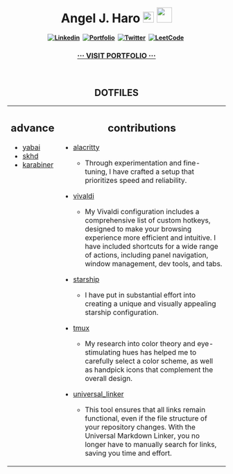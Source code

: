 <!-- START -->
<h1 align="center"><b> Angel J. Haro 
<img src="https://docs.google.com/uc?export=download&id=1JqFc6WL-cTtJBQgW9tusQAZhQ3H9hGae" alt="" height="25" >
<img src="https://docs.google.com/uc?export=download&id=1HsBpakQVutfOmxBcPbGpKdo_oGEoKJZT" alt="" height="35" >
</h1>

<div align="center">
<a href="https://www.linkedin.com/in/aharoJ/"><img src="https://img.shields.io/badge/LinkedIn-000000?style=for-the-badge&logo=linkedin&logoColor=blue" alt="Linkedin" /></a>&nbsp;
<a href="https://aharoj.io"><img src="https://img.shields.io/badge/Portfolio-%23000000.svg?style=for-the-badge&logo=firefox&logoColor=pink" alt="Portfolio" /></a>&nbsp;
<a href="https://twitter.com/aharoJ"><img src="https://img.shields.io/badge/Twitter-000000?style=for-the-badge&logo=twitter&logoColor=blue" alt="Twitter" /></a>&nbsp;
<a href="https://leetcode.com/aharoJ/"><img src="https://img.shields.io/badge/LeetCode-000000?style=for-the-badge&logo=LeetCode&logoColor=#d16c06" alt="LeetCode" /></a>&nbsp;
<h3 align="center"> <a href=https://aharoj.io> ··· VISIT PORTFOLIO ··· </a> </h3>
</div>  
<br/>
<!-- END -->


<h2 align="center"><a> DOTFILES </a> </h2>

<!-- START -->
<table><tr><td valign="top" width="20%">
<h2 align="center"> advance </h2>

- [yabai](https://github.com/aharoJ/yabai-skhd-config)
- [skhd](https://github.com/aharoJ/yabai-skhd-config)
- [karabiner]()


<!-- MID -->
</td><td valign="top" width="80%">
<h2 align="center"> <a> contributions </a> </h2>

- [alacritty](https://github.com/aharoJ/dot-alacritty)
  - Through experimentation and fine-tuning, I have crafted a setup that prioritizes speed and reliability. 


- [vivaldi](https://github.com/aharoJ/dot-vivaldi)
  - My Vivaldi configuration includes a comprehensive list of custom hotkeys, designed to make your browsing experience more efficient and intuitive. I have included shortcuts for a wide range of actions, including panel navigation, window management, dev tools, and tabs. 


- [starship](https://github.com/aharoJ/dot-starship)
  - I have put in substantial effort into creating a unique and visually appealing starship configuration. 

- [tmux](https://github.com/aharoJ/tmux-config)
  - My research into color theory and eye-stimulating hues has helped me to carefully select a color scheme, as well as handpick icons that complement the overall design.

- [universal_linker]()
  - This tool ensures that all links remain functional, even if the file structure of your repository changes. With the Universal Markdown Linker, you no longer have to manually search for links, saving you time and effort.

</tr></tr></table> 
<br/>
<!-- END -->
